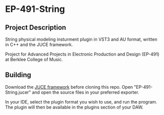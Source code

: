 # EP-491-String

## Project Description 

String physical modeling insturment plugin in VST3 and AU format, written in C++ and the JUCE framework. 

Project for Advanced Projects in Electronic Production and Design (EP-491) at Berklee College of Music.

## Building

Download the [JUCE framework](https://juce.com/get-juce/) before
cloning this repo. Open "EP-491-String.jucer" and open the source files in your preferred exporter. 

In your IDE, select the plugin format you wish to use, and run the program. The plugin will then be available in the plugins section of your DAW.

